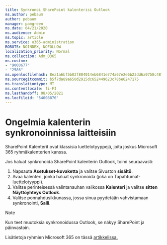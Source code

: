 ```yaml
---
title: Synkronoi SharePoint kalenterisi Outlook
ms.author: pebaum
author: pebaum
manager: pamgreen
ms.date: 04/21/2020
ms.audience: Admin
ms.topic: article
ms.service: o365-administration
ROBOTS: NOINDEX, NOFOLLOW
localization_priority: Normal
ms.collection: Adm_O365
ms.custom:
- "9000677"
- "2586"
ms.openlocfilehash: 8ea1a6bf5b02f804014eb6841e774a67e2e6b23dd6a0758c48f05271644f1601
ms.sourcegitcommit: b5f7da89a650d2915dc652449623c78be6247175
ms.translationtype: MT
ms.contentlocale: fi-FI
ms.lasthandoff: 08/05/2021
ms.locfileid: "54008876"
---
```

# <a name="issues-synchronizing-your-calendar-to-devices"></a>Ongelmia kalenterin synkronoinnissa laitteisiin

SharePoint Kalenterit ovat klassisia luettelotyyppejä, joita joskus Microsoft 365 ryhmäkalenterien kanssa.

Jos haluat synkronoida SharePoint kalenterin Outlook, toimi seuraavasti:

1. Napsauta **Asetukset-kuvaketta** ja valitse Sivuston **sisältö**.
2. Avaa kalenteri, jonka haluat synkronoida (joka on Tapahtumat-luettelotyyppi).
3. Valitse perinteisessä valintanauhan valikossa **Kalenteri** ja valitse **sitten Näyttöyhteys Outlook**.
4. Valitse ponnahdusikkunassa, jossa sinua pyydetään vahvistamaan synkronointi, **Salli**.

>[!Note]
> Kun teet muutoksia synkronoidussa Outlook, se näkyy SharePoint ja päinvastoin.

Lisätietoja ryhmien Microsoft 365 on tässä [artikkelissa.](https://support.office.com/article/Learn-about-Office-365-groups-b565caa1-5c40-40ef-9915-60fdb2d97fa2)
